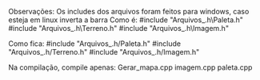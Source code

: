 Observações: 
Os includes dos arquivos foram feitos para windows, caso esteja em linux inverta a barra
Como é: 
#include "Arquivos_.h\Paleta.h"
#include "Arquivos_.h\Terreno.h"
#include "Arquivos_.h\Imagem.h"

Como fica:
#include "Arquivos_.h/Paleta.h"
#include "Arquivos_.h/Terreno.h"
#include "Arquivos_.h/Imagem.h"

Na compilação, compile apenas: Gerar_mapa.cpp imagem.cpp paleta.cpp
